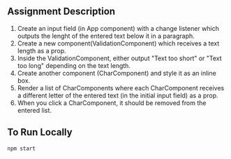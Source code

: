 ## Assignment Description

1. Create an input field (in App component) with a change listener which outputs the lenght of the entered text below it in a paragraph. 
2. Create a new component(ValidationComponent) which receives a text length as a prop.
3. Inside the ValidationComponent, either output "Text too short" or "Text too long" depending on the text length.
4. Create another component (CharComponent) and style it as an inline box.
5. Render a list of CharComponents where each CharComponent receives a different letter of the entered text (in the initial input field) as a prop.
6. When you click a CharComponent, it should be removed from the entered list. 


## To Run Locally

`npm start`